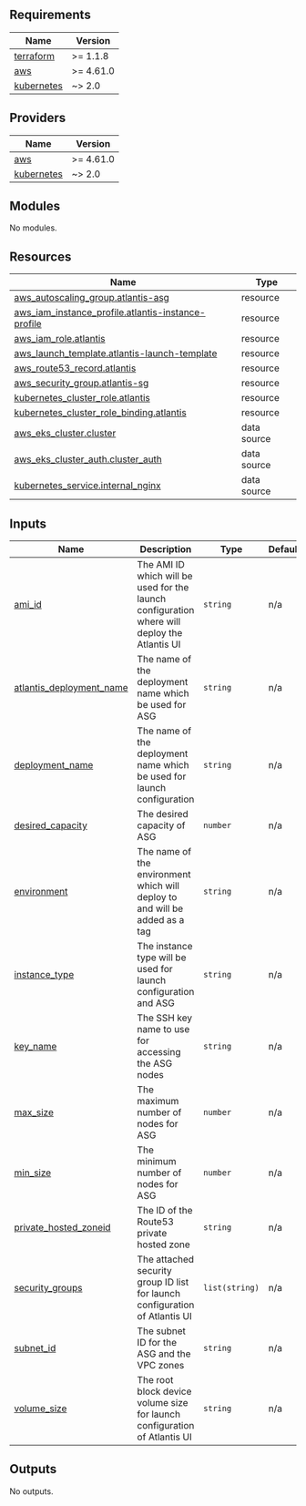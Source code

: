 <!-- BEGIN_TF_DOCS -->
## Requirements

| Name | Version |
|------|---------|
| <a name="requirement_terraform"></a> [terraform](#requirement\_terraform) | >= 1.1.8 |
| <a name="requirement_aws"></a> [aws](#requirement\_aws) | >= 4.61.0 |
| <a name="requirement_kubernetes"></a> [kubernetes](#requirement\_kubernetes) | ~> 2.0 |

## Providers

| Name | Version |
|------|---------|
| <a name="provider_aws"></a> [aws](#provider\_aws) | >= 4.61.0 |
| <a name="provider_kubernetes"></a> [kubernetes](#provider\_kubernetes) | ~> 2.0 |

## Modules

No modules.

## Resources

| Name | Type |
|------|------|
| [aws_autoscaling_group.atlantis-asg](https://registry.terraform.io/providers/hashicorp/aws/latest/docs/resources/autoscaling_group) | resource |
| [aws_iam_instance_profile.atlantis-instance-profile](https://registry.terraform.io/providers/hashicorp/aws/latest/docs/resources/iam_instance_profile) | resource |
| [aws_iam_role.atlantis](https://registry.terraform.io/providers/hashicorp/aws/latest/docs/resources/iam_role) | resource |
| [aws_launch_template.atlantis-launch-template](https://registry.terraform.io/providers/hashicorp/aws/latest/docs/resources/launch_template) | resource |
| [aws_route53_record.atlantis](https://registry.terraform.io/providers/hashicorp/aws/latest/docs/resources/route53_record) | resource |
| [aws_security_group.atlantis-sg](https://registry.terraform.io/providers/hashicorp/aws/latest/docs/resources/security_group) | resource |
| [kubernetes_cluster_role.atlantis](https://registry.terraform.io/providers/hashicorp/kubernetes/latest/docs/resources/cluster_role) | resource |
| [kubernetes_cluster_role_binding.atlantis](https://registry.terraform.io/providers/hashicorp/kubernetes/latest/docs/resources/cluster_role_binding) | resource |
| [aws_eks_cluster.cluster](https://registry.terraform.io/providers/hashicorp/aws/latest/docs/data-sources/eks_cluster) | data source |
| [aws_eks_cluster_auth.cluster_auth](https://registry.terraform.io/providers/hashicorp/aws/latest/docs/data-sources/eks_cluster_auth) | data source |
| [kubernetes_service.internal_nginx](https://registry.terraform.io/providers/hashicorp/kubernetes/latest/docs/data-sources/service) | data source |

## Inputs

| Name | Description | Type | Default | Required |
|------|-------------|------|---------|:--------:|
| <a name="input_ami_id"></a> [ami\_id](#input\_ami\_id) | The AMI ID which will be used for the launch configuration where will deploy the Atlantis UI | `string` | n/a | yes |
| <a name="input_atlantis_deployment_name"></a> [atlantis\_deployment\_name](#input\_atlantis\_deployment\_name) | The name of the deployment name which be used for ASG | `string` | n/a | yes |
| <a name="input_deployment_name"></a> [deployment\_name](#input\_deployment\_name) | The name of the deployment name which be used for launch configuration | `string` | n/a | yes |
| <a name="input_desired_capacity"></a> [desired\_capacity](#input\_desired\_capacity) | The desired capacity of ASG | `number` | n/a | yes |
| <a name="input_environment"></a> [environment](#input\_environment) | The name of the environment which will deploy to and will be added as a tag | `string` | n/a | yes |
| <a name="input_instance_type"></a> [instance\_type](#input\_instance\_type) | The instance type will be used for launch configuration and ASG | `string` | n/a | yes |
| <a name="input_key_name"></a> [key\_name](#input\_key\_name) | The SSH key name to use for accessing the ASG nodes | `string` | n/a | yes |
| <a name="input_max_size"></a> [max\_size](#input\_max\_size) | The maximum number of nodes for ASG | `number` | n/a | yes |
| <a name="input_min_size"></a> [min\_size](#input\_min\_size) | The minimum number of nodes for ASG | `number` | n/a | yes |
| <a name="input_private_hosted_zoneid"></a> [private\_hosted\_zoneid](#input\_private\_hosted\_zoneid) | The ID of the Route53 private hosted zone | `string` | n/a | yes |
| <a name="input_security_groups"></a> [security\_groups](#input\_security\_groups) | The attached security group ID list for launch configuration of Atlantis UI | `list(string)` | n/a | yes |
| <a name="input_subnet_id"></a> [subnet\_id](#input\_subnet\_id) | The subnet ID for the ASG and the VPC zones | `string` | n/a | yes |
| <a name="input_volume_size"></a> [volume\_size](#input\_volume\_size) | The root block device volume size for launch configuration of Atlantis UI | `string` | n/a | yes |

## Outputs

No outputs.
<!-- END_TF_DOCS -->